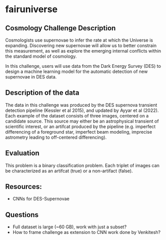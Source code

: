 # fairuniverse 

## Cosmology Challenge Description

Cosmologists use supernovae to infer the rate at which the Universe is expanding. Discovering new supernovae will allow us to better constrain this measurement, as well as explore the emerging internal conflicts within the standard model of cosmology. 


In this challenge, users will use data from the Dark Energy Survey (DES) to design a machine learning model for the automatic detection of new supernovae in DES data. 

## Description of the data 

The data in this challenge was produced by the DES supernova transient detection pipeline (Kessler et al 2015), and updated by Ayyar et al (2022). Each example of the dataset consists of three images, centered on a candidate source. This source may either be an astrophysical transient of scientific interest, or an artifcat produced by the pipeline (e.g. imperfect differencing of a foreground star, imperfect beam modeling, imprecise astrometry leading to off-centered differencing). 

## Evaluation

This problem is a binary classification problem. Each triplet of images can be characterized as an artifcat (true) or a non-artifact (false).

## Resources:

- CNNs for DES-Supernovae

## Questions 

- Full dataset is large (~60 GB), work with just a subset? 
- How to frame challenge as extension to CNN work done by Venkitesh? 
